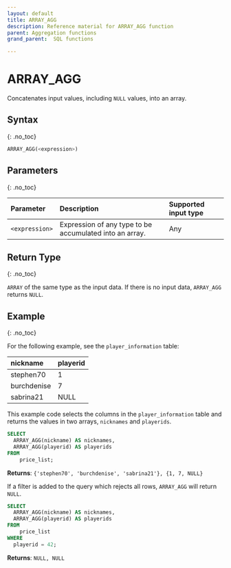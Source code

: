 ```yaml
---
layout: default
title: ARRAY_AGG
description: Reference material for ARRAY_AGG function
parent: Aggregation functions
grand_parent:  SQL functions

---
```


# ARRAY_AGG

Concatenates input values, including `NULL` values, into an array.


## Syntax
{: .no_toc}

```sql
ARRAY_AGG(<expression>)
```

## Parameters 
{: .no_toc}

| Parameter | Description                                         | Supported input type |
| :--------- | :--------------------------------------------------|:-----|
| `<expression>`   | Expression of any type to be accumulated into an array. | Any |

## Return Type
{: .no_toc}

`ARRAY` of the same type as the input data. If there is no input data, `ARRAY_AGG` returns `NULL`.

## Example
{: .no_toc}

For the following example, see the `player_information` table:

| nickname   | playerid |
| :------ | :----- |
| stephen70  | 1    |
| burchdenise | 7   |
| sabrina21   | NULL    |

This example code selects the columns in the `player_information` table and returns the values in two arrays, `nicknames` and `playerids`. 

```sql
SELECT
  ARRAY_AGG(nickname) AS nicknames,
  ARRAY_AGG(playerid) AS playerids
FROM
	price_list;
```

**Returns**: `{'stephen70', 'burchdenise', 'sabrina21'}, {1, 7, NULL}`

If a filter is added to the query which rejects all rows, `ARRAY_AGG` will return `NULL`.

```sql
SELECT
  ARRAY_AGG(nickname) AS nicknames,
  ARRAY_AGG(playerid) AS playerids
FROM
	price_list
WHERE
  playerid = 42;
```

**Returns**: `NULL, NULL`
